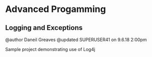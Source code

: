# Advanced Progamming
## Logging and Exceptions

@author Daneil Greaves
@updated SUPERUSER41 on 9.6.18 2:00pm

Sample project demonstrating use of Log4j

